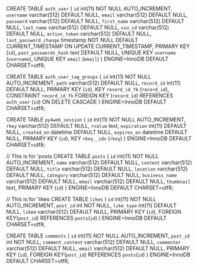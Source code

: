 CREATE TABLE `auth_user` (
  `id` int(11) NOT NULL AUTO_INCREMENT,
  `username` varchar(512) DEFAULT NULL,
  `email` varchar(512) DEFAULT NULL,
  `password` varchar(512) DEFAULT NULL,
  `first_name` varchar(512) DEFAULT NULL,
  `last_name` varchar(512) DEFAULT NULL,
  `sso_id` varchar(512) DEFAULT NULL,
  `action_token` varchar(512) DEFAULT NULL,
  `last_password_change` timestamp NOT NULL DEFAULT CURRENT_TIMESTAMP ON UPDATE CURRENT_TIMESTAMP,
  PRIMARY KEY (`id`),
  `past_passwords_hash` text DEFAULT NULL,
  UNIQUE KEY `username` (`username`),
  UNIQUE KEY `email` (`email`)
) ENGINE=InnoDB DEFAULT CHARSET=utf8;

CREATE TABLE `auth_user_tag_groups` (
  `id` int(11) NOT NULL AUTO_INCREMENT,
  `path` varchar(512) DEFAULT NULL,
  `record_id` int(11) DEFAULT NULL,
  PRIMARY KEY (`id`),
  KEY `record_id_fk` (`record_id`),
  CONSTRAINT `record_id_fk` FOREIGN KEY (`record_id`) REFERENCES `auth_user` (`id`) ON DELETE CASCADE
) ENGINE=InnoDB DEFAULT CHARSET=utf8;

CREATE TABLE `py4web_session` (
  `id` int(11) NOT NULL AUTO_INCREMENT,
  `rkey` varchar(512) DEFAULT NULL,
  `rvalue` text,
  `expiration` int(11) DEFAULT NULL,
  `created_on` datetime DEFAULT NULL,
  `expires_on` datetime DEFAULT NULL,
  PRIMARY KEY (`id`),
  KEY `rkey__idx` (`rkey`)
) ENGINE=InnoDB DEFAULT CHARSET=utf8;

// This is for 'posts
CREATE TABLE `posts` (
  `id` int(11) NOT NULL AUTO_INCREMENT,
  `name` varchar(512) DEFAULT NULL,
  `content` varchar(512) DEFAULT NULL,
  `title` varchar(512) DEFAULT NULL,
  `location` varchar(512) DEFAULT NULL,
  `category` varchar(512) DEFAULT NULL,
  `business_name` varchar(512) DEFAULT NULL,
  `email` varchar(512) DEFAULT NULL,
  `thumbnail` text,
  PRIMARY KEY (`id`)
) ENGINE=InnoDB DEFAULT CHARSET=utf8;

// This is for 'likes
CREATE TABLE `likes` (
  `id` int(11) NOT NULL AUTO_INCREMENT,
  `post_id` int NOT NULL,
  `like_type` int(11) DEFAULT NULL,
  `likee` varchar(512) DEFAULT NULL,
   PRIMARY KEY (`id`),
   FOREIGN KEY(`post_id`) REFERENCES `posts`(`id`)
) ENGINE=InnoDB DEFAULT CHARSET=utf8;

CREATE TABLE `comments` (
  `id` int(11) NOT NULL AUTO_INCREMENT,
  `post_id` int NOT NULL,
  `comment_content` varchar(512) DEFAULT NULL,
  `commenter` varchar(512) DEFAULT NULL,
  `email` varchar(512) DEFAULT NULL,
   PRIMARY KEY (`id`),
   FOREIGN KEY(`post_id`) REFERENCES `posts`(`id`)
) ENGINE=InnoDB DEFAULT CHARSET=utf8;